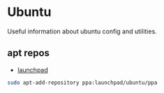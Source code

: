 # Ubuntu

Useful information about ubuntu config and utilities.

## apt repos

- [launchpad](https://launchpad.net/)

```sh
sudo apt-add-repository ppa:launchpad/ubuntu/ppa
```
